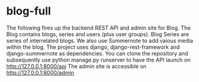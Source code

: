 # blog-full

The following fires up the backend REST API and admin site for Blog.
The Blog contains blogs, series and users (plus user groups).
Blog Series are series of interrelated blogs. 
We also use Summernote to add vaious media within the blog.
The project uses django, django-rest-framework and django-summernote as dependencies.
You can clone the repository and subsequently use python manage.py runserver to have the API launch on http://127.0.0.1:8000/api
The admin site is accessible on http://127.0.0.1:8000/admin